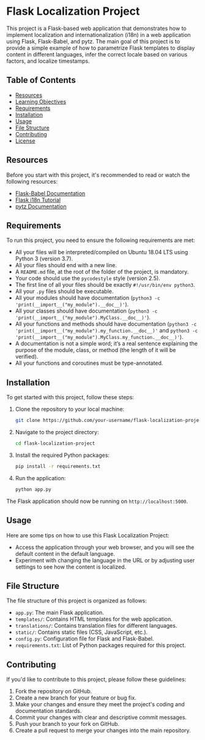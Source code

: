# Flask Localization Project

This project is a Flask-based web application that demonstrates how to implement localization and internationalization (i18n) in a web application using Flask, Flask-Babel, and pytz. The main goal of this project is to provide a simple example of how to parametrize Flask templates to display content in different languages, infer the correct locale based on various factors, and localize timestamps.

## Table of Contents

- [Resources](#resources)
- [Learning Objectives](#learning-objectives)
- [Requirements](#requirements)
- [Installation](#installation)
- [Usage](#usage)
- [File Structure](#file-structure)
- [Contributing](#contributing)
- [License](#license)

## Resources

Before you start with this project, it's recommended to read or watch the following resources:

- [Flask-Babel Documentation](https://pythonhosted.org/Flask-Babel/)
- [Flask i18n Tutorial](https://blog.miguelgrinberg.com/post/the-flask-mega-tutorial-part-xiii-i18n-and-l10n)
- [pytz Documentation](https://pythonhosted.org/pytz/)

## Requirements

To run this project, you need to ensure the following requirements are met:

- All your files will be interpreted/compiled on Ubuntu 18.04 LTS using Python 3 (version 3.7).
- All your files should end with a new line.
- A `README.md` file, at the root of the folder of the project, is mandatory.
- Your code should use the `pycodestyle` style (version 2.5).
- The first line of all your files should be exactly `#!/usr/bin/env python3`.
- All your `.py` files should be executable.
- All your modules should have documentation (`python3 -c 'print(__import__("my_module").__doc__)'`).
- All your classes should have documentation (`python3 -c 'print(__import__("my_module").MyClass.__doc__)'`).
- All your functions and methods should have documentation (`python3 -c 'print(__import__("my_module").my_function.__doc__)'` and `python3 -c 'print(__import__("my_module").MyClass.my_function.__doc__)'`).
- A documentation is not a simple word; it’s a real sentence explaining the purpose of the module, class, or method (the length of it will be verified).
- All your functions and coroutines must be type-annotated.

## Installation

To get started with this project, follow these steps:

1. Clone the repository to your local machine:

   ```bash
   git clone https://github.com/your-username/flask-localization-project.git
   ```

2. Navigate to the project directory:

   ```bash
   cd flask-localization-project
   ```

3. Install the required Python packages:

   ```bash
   pip install -r requirements.txt
   ```

4. Run the application:

   ```bash
   python app.py
   ```

The Flask application should now be running on `http://localhost:5000`.

## Usage

Here are some tips on how to use this Flask Localization Project:

- Access the application through your web browser, and you will see the default content in the default language.
- Experiment with changing the language in the URL or by adjusting user settings to see how the content is localized.

## File Structure

The file structure of this project is organized as follows:

- `app.py`: The main Flask application.
- `templates/`: Contains HTML templates for the web application.
- `translations/`: Contains translation files for different languages.
- `static/`: Contains static files (CSS, JavaScript, etc.).
- `config.py`: Configuration file for Flask and Flask-Babel.
- `requirements.txt`: List of Python packages required for this project.

## Contributing

If you'd like to contribute to this project, please follow these guidelines:

1. Fork the repository on GitHub.
2. Create a new branch for your feature or bug fix.
3. Make your changes and ensure they meet the project's coding and documentation standards.
4. Commit your changes with clear and descriptive commit messages.
5. Push your branch to your fork on GitHub.
6. Create a pull request to merge your changes into the main repository.
